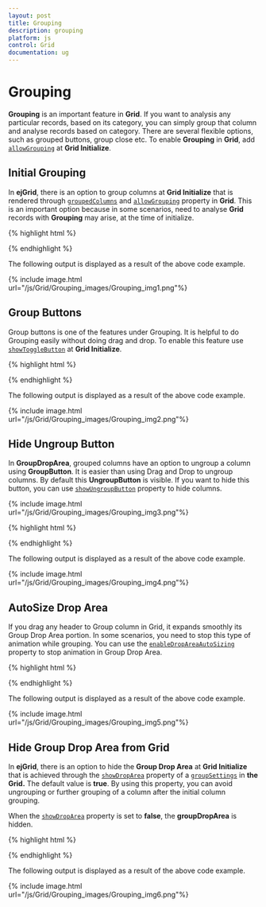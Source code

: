 ```yaml
---
layout: post
title: Grouping
description: grouping
platform: js
control: Grid
documentation: ug
---
```


# Grouping

**Grouping** is an important feature in **Grid**. If you want to analysis any particular records, based on its category, you can simply group that column and analyse records based on category. There are several flexible options, such as grouped buttons, group close etc. To enable **Grouping** in **Grid**, add [`allowGrouping`](/js/api/ejgrid#members:allowgrouping "allowGrouping") at **Grid Initialize**. 

## Initial Grouping

In **ejGrid**, there is an option to group columns at **Grid Initialize** that is rendered through [`groupedColumns`](/js/api/ejgrid#members:groupsettings-groupedcolumns "groupedColumns") and [`allowGrouping`](/js/api/ejgrid#members:allowgrouping "allowGrouping") property in **Grid**. This is an important option because in some scenarios, need to analyse **Grid** records with **Grouping** may arise, at the time of initialize.

{% highlight html %}

<div id="Grid"></div>
<script type="text/javascript">
  $(function () {// Document is ready.
      $("#Grid").ejGrid({
          //window.gridData is refered from jsondata.min.js
          dataSource: window.gridData,
          groupSettings: { groupedColumns: ["ShipCity"] },
          allowGrouping: true,
          allowPaging: true,
  
      });
  });
</script>


{% endhighlight %}



The following output is displayed as a result of the above code example.

{% include image.html url="/js/Grid/Grouping_images/Grouping_img1.png"%}

## Group Buttons

Group buttons is one of the features under Grouping. It is helpful to do Grouping easily without doing drag and drop. To enable this feature use [`showToggleButton`](/js/api/ejgrid#members:groupsettings-showgroupedcolumn "showToggleButton") at **Grid Initialize**.  

{% highlight html %}

<div id="Grid"></div>
<script type="text/javascript">
  $(function () {// Document is ready.
      $("#Grid").ejGrid({
          //window.gridData is refered from jsondata.min.js
          dataSource: window.gridData,
          allowGrouping: true,
          groupSettings: { showToggleButton: true, groupedColumns: ["ShipCity"] },
          allowPaging: true,
  
      });
  });
  
</script>


{% endhighlight %}



The following output is displayed as a result of the above code example.

{% include image.html url="/js/Grid/Grouping_images/Grouping_img2.png"%}

## Hide Ungroup Button

In **GroupDropArea**, grouped columns have an option to ungroup a column using **GroupButton**. It is easier than using Drag and Drop to ungroup columns.  By default this **UngroupButton** is visible. If you want to hide this button, you can use [`showUngroupButton`](/js/api/ejgrid#members:groupsettings-showungroupbutton "showUngroupButton") property to hide columns.

{% include image.html url="/js/Grid/Grouping_images/Grouping_img3.png"%}

{% highlight html %}


<div id="Grid"></div>
<script type="text/javascript">
  $(function () {// Document is ready.
      $("#Grid").ejGrid({
          //window.gridData is refered from jsondata.min.js
          dataSource: window.gridData,
          groupSettings: { showUngroupButton: false, groupedColumns: ["ShipCity"] },
          allowGrouping: true,
          allowPaging: true,
      });
  });
</script>


{% endhighlight %}



The following output is displayed as a result of the above code example.

{% include image.html url="/js/Grid/Grouping_images/Grouping_img4.png"%}

## AutoSize Drop Area

If you drag any header to Group column in Grid, it expands smoothly its Group Drop Area portion. In some scenarios, you need to stop this type of animation while grouping. You can use the [`enableDropAreaAutoSizing`](/js/api/ejgrid#members:groupsettings-enabledropareaautosizing "enableDropAreaAutoSizing") property to stop animation in Group Drop Area.

{% highlight html %}

    
<div id="Grid"></div>
<script type="text/javascript">
  $(function () {// Document is ready.
      $("#Grid").ejGrid({
          //window.gridData is refered from jsondata.min.js
          dataSource: window.gridData,
          groupSettings: { enableDropAreaAutoSizing: false },
          allowGrouping: true,
          allowPaging: true,
      });
  });
</script>



{% endhighlight %}



The following output is displayed as a result of the above code example.

{% include image.html url="/js/Grid/Grouping_images/Grouping_img5.png"%}

## Hide Group Drop Area from Grid

In **ejGrid**, there is an option to hide the **Group Drop Area** at **Grid Initialize** that is achieved through the [`showDropArea`](/js/api/ejgrid#members:groupsettings-showdroparea "showDropArea") property of a [`groupSettings`](/js/api/ejgrid#members:groupsettings "groupSettings") in **the Grid.** The default value is **true**. By using this property, you can avoid ungrouping or further grouping of a column after the initial column grouping.

When the [`showDropArea`](/js/api/ejgrid#members:groupsettings-showdroparea "showDropArea") property is set to **false**, the **groupDropArea** is hidden. 

{% highlight html %}


<div id="Grid"></div>
<script type="text/javascript">
  $(function () {
      $("#Grid").ejGrid({
          // the datasource "window.gridData" is referred from jsondata.min.js
          dataSource: window.gridData,
          allowPaging: true,
          allowGrouping: true,
          groupSettings: { groupedColumns: ["ShipCountry"],showDropArea: false }
      });
  });
</script>


{% endhighlight %}



The following output is displayed as a result of the above code example.

{% include image.html url="/js/Grid/Grouping_images/Grouping_img6.png"%}

